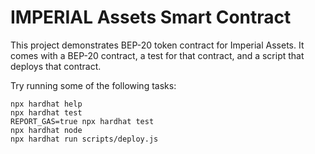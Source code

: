 # IMPERIAL Assets Smart Contract

This project demonstrates BEP-20 token contract for Imperial Assets. It comes with a BEP-20 contract, a test for that contract, and a script that deploys that contract.

Try running some of the following tasks:

```shell
npx hardhat help
npx hardhat test
REPORT_GAS=true npx hardhat test
npx hardhat node
npx hardhat run scripts/deploy.js
```
